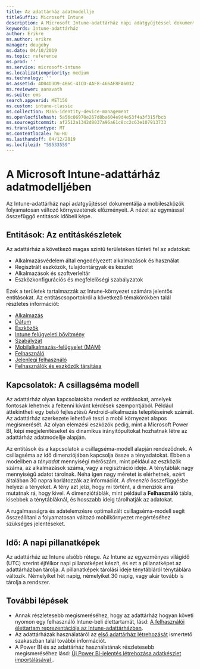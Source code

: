 ```yaml
---
title: Az adattárház adatmodellje
titleSuffix: Microsoft Intune
description: A Microsoft Intune-adattárház napi adatgyűjtéssel dokumentálja a folyamatosan változó mobilkörnyezet előzményeit.
keywords: Intune-adattárház
author: Erikre
ms.author: erikre
manager: dougeby
ms.date: 04/10/2019
ms.topic: reference
ms.prod: ''
ms.service: microsoft-intune
ms.localizationpriority: medium
ms.technology: ''
ms.assetid: 4D04D3D9-4B6C-41CD-AAF8-466AF8FA6032
ms.reviewer: aanavath
ms.suite: ems
search.appverid: MET150
ms.custom: intune-classic
ms.collection: M365-identity-device-management
ms.openlocfilehash: 5a56c06970e267d8ba604e9d4e53f4a3f315fbcb
ms.sourcegitcommit: af2512a1342d8037a96a61c8cc2c63e107913733
ms.translationtype: MT
ms.contentlocale: hu-HU
ms.lasthandoff: 04/12/2019
ms.locfileid: "59533559"
---
```

# <a name="microsoft-intune-data-warehouse-data-model"></a>A Microsoft Intune-adattárház adatmodelljében

Az Intune-adattárház napi adatgyűjtéssel dokumentálja a mobileszközök folyamatosan változó környezetének előzményeit. A nézet az egymással összefüggő entitások időbeli képe.

## <a name="entities-entity-sets"></a>Entitások: Az entitáskészletek

Az adattárház a következő magas szintű területeken tünteti fel az adatokat:

  -  Alkalmazásvédelem által engedélyezett alkalmazások és használat
  -  Regisztrált eszközök, tulajdontárgyak és készlet
  -  Alkalmazások és szoftverleltár
  -  Eszközkonfigurációs és megfelelőségi szabályzatok

Ezek a területek tartalmazzák az Intune-környezet számára jelentős entitásokat. Az entitáscsoportokról a következő témakörökben talál részletes információt:

  -  [Alkalmazás](reports-ref-application.md)
  -  [Dátum](reports-ref-date.md)
  -  [Eszközök](reports-ref-devices.md)
  -  [Intune felügyeleti bővítmény](reports-ref-intunemanagementextension.md)
  -  [Szabályzat](reports-ref-policy.md)
  -  [Mobilalkalmazás-felügyelet (MAM)](reports-ref-mobile-app-management.md)
  -  [Felhasználó](reports-ref-user.md)
  -  [Jelenlegi felhasználó](reports-ref-current-user.md)
  -  [Felhasználók és eszközök társítása](reports-ref-user-device.md)

## <a name="relationships-star-schema-model"></a>Kapcsolatok: A csillagséma modell

Az adattárház olyan kapcsolatokba rendezi az entitásokat, amelyek fontosak lehetnek a feltenni kívánt kérdések szempontjából. Például áttekintheti egy belső fejlesztésű Android-alkalmazás telepítéseinek számát. Az adattárház szerkezete lehetővé teszi a mobil környezet alapos megismerését. Az olyan elemzési eszközök pedig, mint a Microsoft Power BI, képi megjelenítéseket és dinamikus irányítópultokat hozhatnak létre az adattárház adatmodellje alapján.

Az entitások és a kapcsolatok a csillagséma-modell alapján rendeződnek. A csillagséma az idő dimenziójában kapcsolja össze a tényadatokat. Ebben a modellben a *tényadat* mennyiségi mérőszám, mint például az eszközök száma, az alkalmazások száma, vagy a regisztráció ideje. A ténytáblák nagy mennyiségű adatot tárolnak. Néha igen nagy méretet is elérhetnek, ezért általában 30 napra korlátozzák az információt. A *dimenzió* összefüggésbe helyezi a tényeket. A tény azt jelzi, hogy mi történt, a dimenziók arra mutatnak rá, hogy kivel. A dimenziótáblák, mint például a **Felhasználó** tábla, kisebbek a ténytábláknál, és hosszabb ideig tárolhatják az adatokat. 

A rugalmasságra és adatelemzésre optimalizált csillagséma-modell segít összeállítani a folyamatosan változó mobilkörnyezet megértéséhez szükséges jelentéseket.

## <a name="time-daily-snapshots"></a>Idő: A napi pillanatképek

Az adattárház az Intune alsóbb rétege. Az Intune az egyezményes világidő (UTC) szerint éjfélkor napi pillanatképet készít, és ezt a pillanatképet az adattárházban tárolja. A pillanatképek tárolási ideje ténytábláról ténytáblára változik. Némelyiket hét napig, némelyiket 30 napig, vagy akár tovább is tárolja a rendszer.

## <a name="next-steps"></a>További lépések

 - Annak részletesebb megismeréséhez, hogy az adattárház hogyan követi nyomon egy felhasználó Intune-beli élettartamát, lásd: [A felhasználói élettartam reprezentációja az Intune-adattárházban](reports-ref-user-timeline.md).
 - Az adattárházak használatáról az [első adattárház létrehozását](https://www.codeproject.com/Articles/652108/Create-First-Data-WareHouse) ismertető szakaszban talál további információt.
 - A Power BI és az adattárház használatának részletesebb megismeréséhez lásd: [Új Power BI-jelentés létrehozása adatkészlet importálásával ](https://powerbi.microsoft.com/documentation/powerbi-service-create-a-new-report/). 
